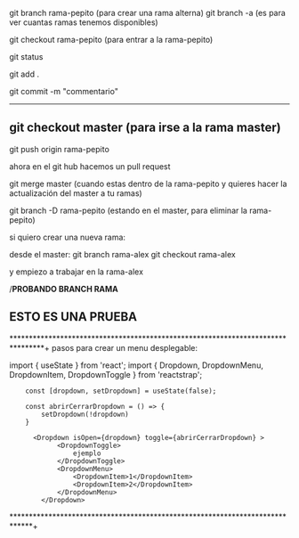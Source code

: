 git branch rama-pepito (para crear una rama alterna)
git branch -a (es para ver cuantas ramas tenemos disponibles)

git checkout rama-pepito (para entrar a la rama-pepito)

git status

git add .

git commit -m "commentario"

---

## git checkout master (para irse a la rama master)

git push origin rama-pepito

ahora en el git hub hacemos un pull request

git merge master (cuando estas dentro de la rama-pepito y quieres hacer la actualización del master a tu ramas)

git branch -D rama-pepito (estando en el master, para eliminar la rama-pepito)

si quiero crear una nueva rama:

desde el master:
git branch rama-alex
git checkout rama-alex

y empiezo a trabajar en la rama-alex

/**PROBANDO BRANCH RAMA**

## ESTO ES UNA PRUEBA


********************************************************************************+
pasos para crear un menu desplegable:

import { useState } from 'react';
import { Dropdown, DropdownMenu, DropdownItem, DropdownToggle  } from 'reactstrap';

        const [dropdown, setDropdown] = useState(false);
        
        const abrirCerrarDropdown = () => {
            setDropdown(!dropdown)
        }

          <Dropdown isOpen={dropdown} toggle={abrirCerrarDropdown} >
                <DropdownToggle>
                    ejemplo
                </DropdownToggle>
                <DropdownMenu>
                    <DropdownItem>1</DropdownItem>
                    <DropdownItem>2</DropdownItem>
                </DropdownMenu>
            </Dropdown>
 *****************************************************************************+ 